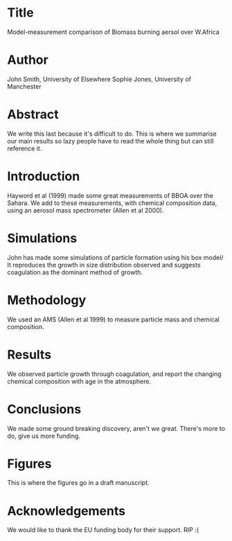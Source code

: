 # Title
Model-measurement comparison of
Biomass burning aersol over W.Africa


# Author
John Smith, University of Elsewhere
Sophie Jones, University of Manchester

# Abstract
We write this last because it's difficult to do.
This is where we summarise our main results so lazy people have to read the whole thing but can still reference it.

# Introduction
Hayword et al (1999) made some great measurements of BBOA over the Sahara.
We add to these measurements, with chemical composition data, using an aerosol mass spectrometer (Allen et al 2000).

# Simulations
John has made some simulations of particle formation using his box model/
It reproduces the growth in size distribution observed and suggests coagulation as the dominant method of growth.

# Methodology
We used an AMS (Allen et al 1999) to measure particle mass and chemical composition.

# Results
We observed particle growth through coagulation, and report the changing chemical composition with age in the atmosphere.

# Conclusions
We made some ground breaking discovery, aren't we great.
There's more to do, give us more funding.

# Figures
This is where the figures go in a draft manuscript.

# Acknowledgements
We would like to thank the EU funding body for their support. RIP :(